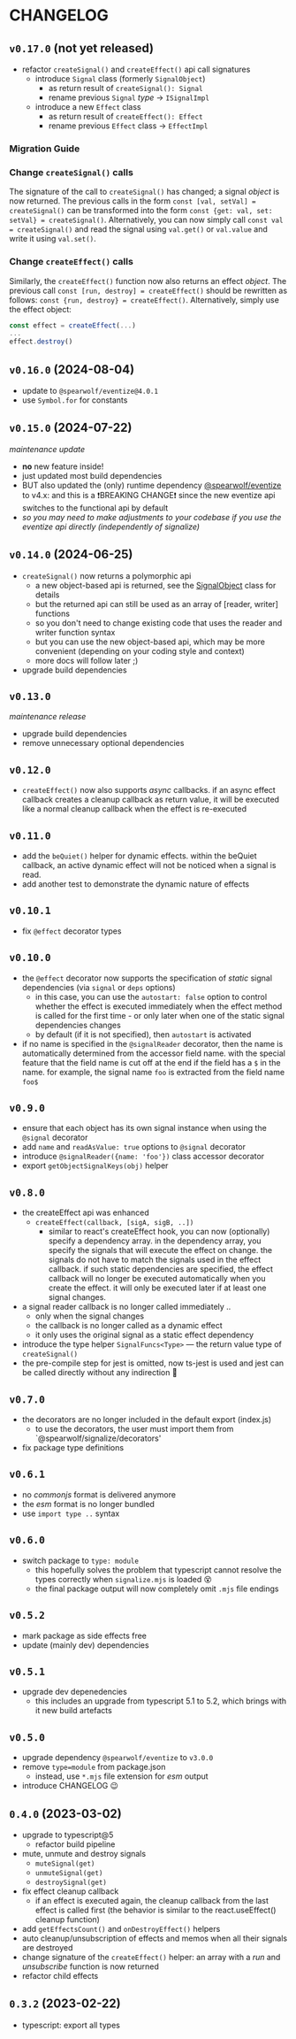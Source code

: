 # CHANGELOG

## `v0.17.0` (not yet released)

- refactor `createSignal()` and `createEffect()` api call signatures
  - introduce `Signal` class (formerly `SignalObject`)
    - as return result of `createSignal(): Signal`
    - rename previous `Signal` _type_ &rarr; `ISignalImpl`
  - introduce a new `Effect` class
    - as return result of `createEffect(): Effect`
    - rename previous `Effect` class &rarr; `EffectImpl`
  
### Migration Guide

### Change `createSignal()` calls

The signature of the call to `createSignal()` has changed; a signal _object_ is now returned.
The previous calls in the form `const [val, setVal] = createSignal()` can be transformed into the form `const {get: val, set: setVal} = createSignal()`. Alternatively, you can now simply call `const val = createSignal()` and read the signal using `val.get()` or `val.value` and write it using `val.set()`.

### Change `createEffect()` calls

Similarly, the `createEffect()` function now also returns an effect _object_.
The previous call `const [run, destroy] = createEffect()` should be rewritten as follows: `const {run, destroy} = createEffect()`. Alternatively, simply use the effect object:
```ts
const effect = createEffect(...)
...
effect.destroy()
```

## `v0.16.0` (2024-08-04)

- update to `@spearwolf/eventize@4.0.1`
- use `Symbol.for` for constants

## `v0.15.0` (2024-07-22)

_maintenance update_

- **no** new feature inside!
- just updated most build dependencies
- BUT also updated the (only) runtime dependency [@spearwolf/eventize](https://github.com/spearwolf/eventize) to v4.x:
  and this is a ❗BREAKING CHANGE❗ since the new eventize api switches to the functional api by default
- _so you may need to make adjustments to your codebase if you use the eventize api directly (independently of signalize)_
  

## `v0.14.0` (2024-06-25)

- `createSignal()` now returns a polymorphic api
  - a new object-based api is returned, see the [SignalObject](./src/SignalObject.ts) class for details
  - but the returned api can still be used as an array of [reader, writer] functions
  - so you don't need to change existing code that uses the reader and writer function syntax
  - but you can use the new object-based api, which may be more convenient (depending on your coding style and context)
  - more docs will follow later ;)
- upgrade build dependencies

## `v0.13.0`

_maintenance release_

- upgrade build dependencies
- remove unnecessary optional dependencies

## `v0.12.0`

- `createEffect()` now also supports _async_ callbacks. if an async effect callback creates a cleanup callback as return value, it will be executed like a normal cleanup callback when the effect is re-executed

## `v0.11.0`

- add the `beQuiet()` helper for dynamic effects. within the beQuiet callback, an active dynamic effect will not be noticed when a signal is read.
- add another test to demonstrate the dynamic nature of effects

## `v0.10.1`

- fix `@effect` decorator types

## `v0.10.0`

- the `@effect` decorator now supports the specification of _static_ signal dependencies (via `signal` or `deps` options)
  - in this case, you can use the `autostart: false` option to control whether the effect is executed immediately when the effect method is called for the first time - or only later when one of the static signal dependencies changes
  - by default (if it is not specified), then `autostart` is activated
- if no name is specified in the `@signalReader` decorator, then the name is automatically determined from the accessor field name. with the special feature that the field name is cut off at the end if the field has a `$` in the name. for example, the signal name `foo` is extracted from the field name `foo$`

## `v0.9.0`

- ensure that each object has its own signal instance when using the `@signal` decorator
- add `name` and `readAsValue: true` options to `@signal` decorator
- introduce `@signalReader({name: 'foo'})` class accessor decorator
- export `getObjectSignalKeys(obj)` helper

## `v0.8.0`

- the createEffect api was enhanced
  - `createEffect(callback, [sigA, sigB, ..])`
    - similar to react's createEffect hook, you can now (optionally) specify a dependency array. in the dependency array, you specify the signals that will execute the effect on change. the signals do not have to match the signals used in the effect callback. if such static dependencies are specified, the effect callback will no longer be executed automatically when you create the effect. it will only be executed later if at least one signal changes.
- a signal reader callback is no longer called immediately ..
  - only when the signal changes
  - the callback is no longer called as a dynamic effect
  - it only uses the original signal as a static effect dependency
- introduce the type helper `SignalFuncs<Type>` &mdash; the return value type of `createSignal()`
- the pre-compile step for jest is omitted, now ts-jest is used and jest can be called directly without any indirection 🥳

## `v0.7.0`

- the decorators are no longer included in the default export (index.js)
  - to use the decorators, the user must import them from `@spearwolf/signalize/decorators'
- fix package type definitions

## `v0.6.1`

- no _commonjs_ format is delivered anymore
- the _esm_ format is no longer bundled
- use `import type ..` syntax

## `v0.6.0`

- switch package to `type: module`
  - this hopefully solves the problem that typescript cannot resolve the types correctly when `signalize.mjs` is loaded 😵
  - the final package output will now completely omit `.mjs` file endings

## `v0.5.2`

- mark package as side effects free
- update (mainly dev) dependencies

## `v0.5.1`

- upgrade dev depenedencies
  - this includes an upgrade from typescript 5.1 to 5.2, which brings with it new build artefacts

## `v0.5.0`

- upgrade dependency `@spearwolf/eventize` to `v3.0.0`
- remove `type=module` from package.json
  - instead, use `*.mjs` file extension for _esm_ output
- introduce CHANGELOG 😉

## `0.4.0` (2023-03-02)

- upgrade to typescript@5
  - refactor build pipeline
- mute, unmute and destroy signals
  - `muteSignal(get)`
  - `unmuteSignal(get)`
  - `destroySignal(get)`
- fix effect cleanup callback
  - if an effect is executed again, the cleanup callback from the last effect is called first (the behavior is similar to the react.useEffect() cleanup function)
- add `getEffectsCount()` and `onDestroyEffect()` helpers
- auto cleanup/unsubscription of effects and memos when all their signals are destroyed
- change signature of the `createEffect()` helper: an array with a _run_ and _unsubscribe_ function is now returned
- refactor child effects

## `0.3.2` (2023-02-22)

- typescript: export all types
